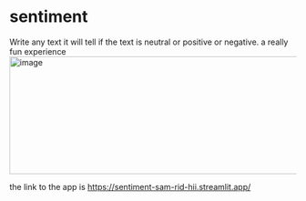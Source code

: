 # sentiment
Write any text it will tell if the text is neutral or positive or negative. a really fun experience
<img width="510" height="207" alt="image" src="https://github.com/user-attachments/assets/ec211c3c-1334-437d-975e-cf4bce9cc7fc" />

the link to the app is https://sentiment-sam-rid-hii.streamlit.app/
